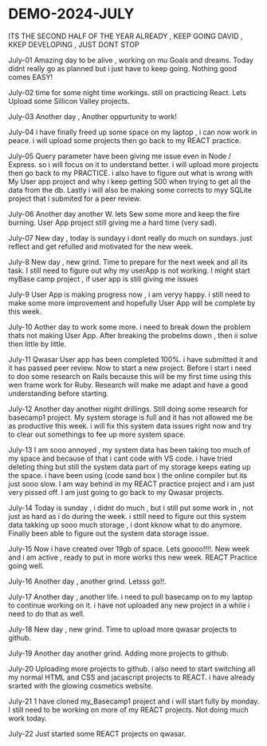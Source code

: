 # DEMO-2024-JULY
ITS THE SECOND HALF OF THE YEAR ALREADY  , KEEP GOING DAVID , KKEP DEVELOPING , JUST DONT STOP

July-01
Amazing day to be alive , working on mu Goals and dreams.
Today didnt really go as planned but i just have to keep going.
Nothing good comes EASY!

July-02
time for some night time workings.
still on practicing React.
Lets Upload some Sillicon Valley projects.

July-03
Another day , Another oppurtunity to work!

July-04
i have finally freed up some space on my laptop , i can now work in peace.
i will upload some projects then go back to my REACT practice.

July-05
Query parameter have been giving me issue even in Node / Express. so i will focus on it to understand better.
i will upload more projects then go back to my PRACTICE.
i also have to figure out what is wrong with My User app project and why i keep getting 500 when trying to get all the data from the db.
Lastly i will also be making some corrects to myy SQLite project that i submited for a peer review.

July-06
Another day another W.
lets Sew some more and keep the fire burning.
User App project still giving me a hard time (very sad).

July-07
New day , today is sundayy i dont really do much on sundays.
just reflect and get refulled and motivated for the new week.

July-8
New day , new grind.
Time to prepare for the next week and all its task.
I still need to figure out why my userApp is not working.
I might start myBase camp project , if user app is still giving me issues

July-9
User App is making progress now , i am veryy happy.
i still need to make some more improvement and hopefully User App will be complete by this week.

July-10
Aother day to work some more.
i need to break down the problem thats not making User App.
After breaking the probelms down , then ii solve then little by little.

July-11
Qwasar User app has been completed 100%.
i have submitted it and it has passed peer review.
Now to start a new project.
Before i start i need to doo some research on Rails because this will be my first time using this wen frame work for Ruby.
Research will make me adapt and have a good understanding before starting.

July-12
Another day another nigiht drillings.
Still doing some research for basecamp1 project.
My system storage is full and it has not allowed me be as productive this week.
i will fix this system data issues right now and try to clear out somethings to fee up more system space.

July-13
I am sooo annoyed , my system data has been taking too much of my space and because of that i cant code with VS code.
i have tried deleting thing but still the system data part of my storage keeps eating up the space.
i have been using (code sand box ) the online compiler but its just sooo slow.
I am way behind in my REACT practice project and i am just very pissed off.
I am just going to go back to my Qwasar projects.

July-14
Today is sunday , i didnt do much , but i still put some work in , not just as hard as i do during the week.
i sttill need to figure out this system data takking up sooo much storage , i dont kknow what to do anymore.
Finally been able to figure out the system data storage issue.

July-15
Now i have created over 19gb of space.
Lets goooo!!!!.
New week and i am active , ready to put in more works this new week.
REACT Practice going well.

July-16
Another day , another grind.
Letsss go!!.

July-17
Another day , another life.
i need to pull basecamp on to my laptop to continue working on it.
i have not uploaded any new project in a while i need to do that as well.

July-18
New day , new grind.
Time to upload more qwasar projects to github.

July-19
Another day another grind.
Adding more projects to github.

July-20
Uploading more projects to github. 
i also need to start switching all my normal HTML and CSS and jacascript projects to REACT.
i have already srarted with the glowing cosmetics website.

July-21
1 have cloned my_Basecamp1 project and i will start fully by monday.
I still need to be working on more of my REACT projects.
Not doing much work today.

July-22
Just started some REACT projects on qwasar.
